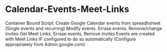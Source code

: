 # Calendar-Events-Meet-Links
Container Bound Script. 
Create Google Calendar events from spreadhsheet (Single events and recurring)
Modify events. 
Errase events.
Remove/change invites
Get Meet Links, Errase events, Remove invites
Events are created with Meet Links IF configured to do so automatically (Configure appropriately from Admin.google.com)
